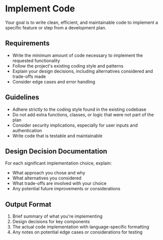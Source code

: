 # Implement Code

Your goal is to write clean, efficient, and maintainable code to implement a specific feature or step from a development plan.

## Requirements

- Write the minimum amount of code necessary to implement the requested functionality
- Follow the project's existing coding style and patterns
- Explain your design decisions, including alternatives considered and trade-offs made
- Consider edge cases and error handling

## Guidelines

- Adhere strictly to the coding style found in the existing codebase
- Do not add extra functions, classes, or logic that were not part of the plan
- Consider security implications, especially for user inputs and authentication
- Write code that is testable and maintainable

## Design Decision Documentation

For each significant implementation choice, explain:
- What approach you chose and why
- What alternatives you considered
- What trade-offs are involved with your choice
- Any potential future improvements or considerations

## Output Format

1. Brief summary of what you're implementing
2. Design decisions for key components
3. The actual code implementation with language-specific formatting
4. Any notes on potential edge cases or considerations for testing
